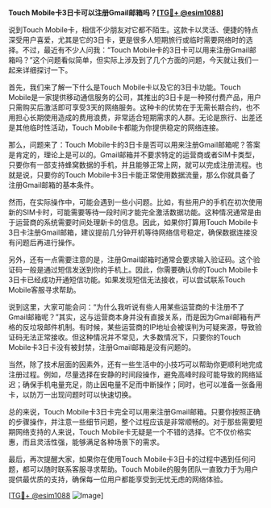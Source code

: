 **Touch Mobile卡3日卡可以注册Gmail邮箱吗？[[TG💪+ @esim1088](https://t.me/s/esim1088)]**

说到Touch Mobile卡，相信不少朋友对它都不陌生。这款卡以灵活、便捷的特点深受用户喜爱，尤其是它的3日卡，更是很多人短期旅行或临时需要网络时的选择。不过，最近有不少人问我：“Touch Mobile卡的3日卡可以用来注册Gmail邮箱吗？”这个问题看似简单，但实际上涉及到了几个方面的问题，今天就让我们一起来详细探讨一下。

首先，我们来了解一下什么是Touch Mobile卡以及它的3日卡功能。Touch Mobile是一家提供移动通信服务的公司，其推出的3日卡是一种预付费产品，用户只需购买后激活即可享受3天的网络服务。这种卡的优势在于无需长期合约，也不用担心长期使用造成的费用浪费，非常适合短期需求的人群。无论是旅行、出差还是其他临时性活动，Touch Mobile卡都能为你提供稳定的网络连接。

那么，问题来了：Touch Mobile卡的3日卡是否可以用来注册Gmail邮箱呢？答案是肯定的，理论上是可以的。Gmail邮箱并不要求特定的运营商或者SIM卡类型，只要你有一部支持蜂窝数据的手机，并且能够正常上网，就可以完成注册流程。也就是说，只要你的Touch Mobile卡3日卡能正常使用数据流量，那么你就具备了注册Gmail邮箱的基本条件。

然而，在实际操作中，可能会遇到一些小问题。比如，有些用户的手机在初次使用新的SIM卡时，可能需要等待一段时间才能完全激活数据功能。这种情况通常是由于运营商的系统需要时间处理新卡的信息。因此，如果你打算用Touch Mobile卡3日卡注册Gmail邮箱，建议提前几分钟开机等待网络信号稳定，确保数据连接没有问题后再进行操作。

另外，还有一点需要注意的是，注册Gmail邮箱时通常会要求输入验证码。这个验证码一般是通过短信发送到你的手机上。因此，你需要确认你的Touch Mobile卡3日卡已经成功开通短信功能。如果发现短信无法接收，可以尝试联系Touch Mobile客服寻求帮助。

说到这里，大家可能会问：“为什么我听说有些人用某些运营商的卡注册不了Gmail邮箱呢？”其实，这与运营商本身并没有直接关系，而是因为Gmail邮箱有严格的反垃圾邮件机制。有时候，某些运营商的IP地址会被误判为可疑来源，导致验证码无法正常接收。但这种情况并不常见，大多数情况下，只要你的Touch Mobile卡3日卡没有被封禁，注册Gmail邮箱是没有问题的。

当然，除了技术层面的因素外，还有一些生活中的小技巧可以帮助你更顺利地完成注册过程。例如，尽量选择在安静的时间段操作，避免高峰时段可能导致的网络延迟；确保手机电量充足，防止因电量不足而中断操作；同时，也可以准备一张备用卡，以防万一出现问题时可以快速切换。

总的来说，Touch Mobile卡3日卡完全可以用来注册Gmail邮箱。只要你按照正确的步骤操作，并注意一些细节问题，整个过程应该是非常顺畅的。对于那些需要短期网络支持的人来说，Touch Mobile卡无疑是一个不错的选择。它不仅价格实惠，而且灵活性强，能够满足各种场景下的需求。

最后，再次提醒大家，如果你在使用Touch Mobile卡3日卡的过程中遇到任何问题，都可以随时联系客服寻求帮助。Touch Mobile的服务团队一直致力于为用户提供最优质的支持，确保每一位用户都能享受到无忧无虑的网络体验。

[[TG💪+ @esim1088](https://t.me/s/esim1088) ![Image](https://i.postimg.cc/4NQfJmqS/Snipaste-2025-05-13-00-14-12.png)]